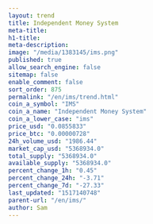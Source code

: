 ```yaml
---
layout: trend
title: Independent Money System
meta-title: 
h1-title: 
meta-description: 
image: "/media/1383145/ims.png"
published: true
allow_search_engine: false
sitemap: false
enable_comment: false
sort_order: 875
permalink: "/en/ims/trend.html"
coin_a_symbol: "IMS"
coin_a_name: "Independent Money System"
coin_a_lower_case: "ims"
price_usd: "0.0855833"
price_btc: "0.00000728"
24h_volume_usd: "1986.44"
market_cap_usd: "5368934.0"
total_supply: "5368934.0"
available_supply: "5368934.0"
percent_change_1h: "0.45"
percent_change_24h: "-3.71"
percent_change_7d: "-27.33"
last_updated: "1517140748"
parent-url: "/en/ims/"
author: Sam
---
```


